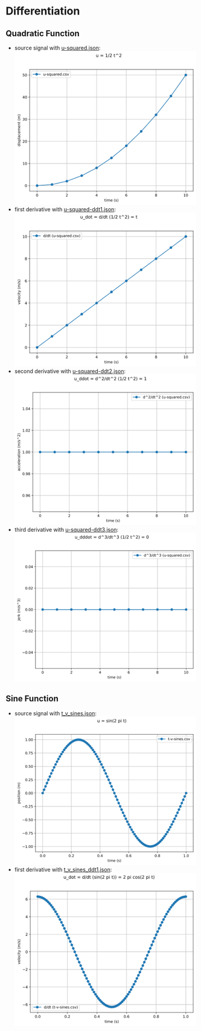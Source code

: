 # Differentiation

## Quadratic Function

* source signal with
[u-squared.json](u-squared.json):
![u-squared](u-squared.svg)
* first derivative with
[u-squared-ddt1.json](u-squared-ddt1.json):
![u-squared-ddt1](u-squared-ddt1.svg)
* second derivative with
[u-squared-ddt2.json](u-squared-ddt2.json):
![u-squared-ddt2](u-squared-ddt2.svg)
* third derivative with
[u-squared-ddt3.json](u-squared-ddt3.json):
![u-squared-ddt3](u-squared-ddt3.svg)

## Sine Function

* source signal with
[t_v_sines.json](t-v-sines.json):
![t_v_sines](t-v-sines.svg)
* first derivative with
[t_v_sines_ddt1.json](t-v-sines-ddt1.json):
![t_v_sines_ddt1](t-v-sines-ddt1.svg)
